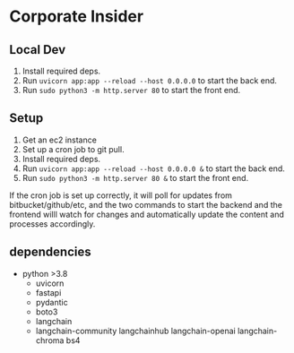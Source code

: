 # Corporate Insider

## Local Dev

1. Install required deps.
2. Run `uvicorn app:app --reload --host 0.0.0.0` to start the back end.
3. Run `sudo python3 -m http.server 80` to start the front end.

## Setup

1. Get an ec2 instance
2. Set up a cron job to git pull.
3. Install required deps.
4. Run `uvicorn app:app --reload --host 0.0.0.0 &` to start the back end.
5. Run `sudo python3 -m http.server 80 &` to start the front end.

If the cron job is set up correctly, it will poll for updates from bitbucket/github/etc, and the two commands to start the backend and the frontend willl watch for changes and automatically update the content and processes accordingly.

## dependencies

- python >3.8
  - uvicorn
  - fastapi
  - pydantic
  - boto3
  - langchain 
  - langchain-community langchainhub langchain-openai langchain-chroma bs4
